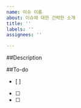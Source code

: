 ```yaml
---
name: 이슈 이름
about: 이슈에 대한 간략한 소개
title: ''
labels: ''
assignees: ''

---
```


##Description

##To-do
- [ ]
- [ ]
- [ ]
